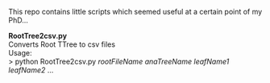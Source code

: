 This repo contains little scripts which seemed useful at a certain point of my PhD...


<b>RootTree2csv.py</b>
<br> Converts Root TTree to csv files
<br>Usage: 
<br> > python RootTree2csv.py <i>rootFileName</i> <i>anaTreeName</i> <i>leafName1</i> <i>leafName2</i> ...
